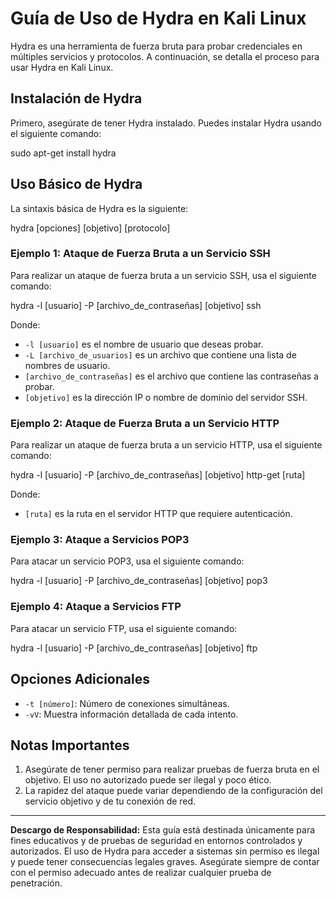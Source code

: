 # Guía de Uso de Hydra en Kali Linux

Hydra es una herramienta de fuerza bruta para probar credenciales en múltiples servicios y protocolos. A continuación, se detalla el proceso para usar Hydra en Kali Linux.

## Instalación de Hydra

Primero, asegúrate de tener Hydra instalado. Puedes instalar Hydra usando el siguiente comando:

sudo apt-get install hydra

## Uso Básico de Hydra

La sintaxis básica de Hydra es la siguiente:

hydra [opciones] [objetivo] [protocolo]

### Ejemplo 1: Ataque de Fuerza Bruta a un Servicio SSH

Para realizar un ataque de fuerza bruta a un servicio SSH, usa el siguiente comando:

hydra -l [usuario] -P [archivo_de_contraseñas] [objetivo] ssh

Donde:
- `-l [usuario]` es el nombre de usuario que deseas probar.
- `-L [archivo_de_usuarios]` es un archivo que contiene una lista de nombres de usuario.
- `[archivo_de_contraseñas]` es el archivo que contiene las contraseñas a probar.
- `[objetivo]` es la dirección IP o nombre de dominio del servidor SSH.

### Ejemplo 2: Ataque de Fuerza Bruta a un Servicio HTTP

Para realizar un ataque de fuerza bruta a un servicio HTTP, usa el siguiente comando:

hydra -l [usuario] -P [archivo_de_contraseñas] [objetivo] http-get [ruta]

Donde:
- `[ruta]` es la ruta en el servidor HTTP que requiere autenticación.

### Ejemplo 3: Ataque a Servicios POP3

Para atacar un servicio POP3, usa el siguiente comando:

hydra -l [usuario] -P [archivo_de_contraseñas] [objetivo] pop3

### Ejemplo 4: Ataque a Servicios FTP

Para atacar un servicio FTP, usa el siguiente comando:

hydra -l [usuario] -P [archivo_de_contraseñas] [objetivo] ftp

## Opciones Adicionales

- `-t [número]`: Número de conexiones simultáneas.
- `-vV`: Muestra información detallada de cada intento.

## Notas Importantes

1. Asegúrate de tener permiso para realizar pruebas de fuerza bruta en el objetivo. El uso no autorizado puede ser ilegal y poco ético.
2. La rapidez del ataque puede variar dependiendo de la configuración del servicio objetivo y de tu conexión de red.

---

**Descargo de Responsabilidad:** Esta guía está destinada únicamente para fines educativos y de pruebas de seguridad en entornos controlados y autorizados. El uso de Hydra para acceder a sistemas sin permiso es ilegal y puede tener consecuencias legales graves. Asegúrate siempre de contar con el permiso adecuado antes de realizar cualquier prueba de penetración.
